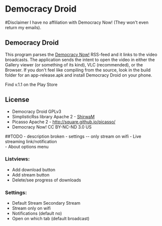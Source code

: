 Democracy Droid
===============

#Disclaimer
I have no affiliation with Democracy Now! (They won't even return my emails).

## Democracy Droid
This program parses the [Democracy Now!](http://democracynow.org) RSS-feed and it links to the video broadcasts. The application 
sends the intent to open the video in either the Gallery viewer (or something of its kind), VLC (recommended), or the Browser. If you don't 
feel like compiling from the source, look in the build folder for an app-release.apk and install Democracy Droid on your phone.

Find v.1.1 on the Play Store

## License
- Democracy Droid GPLv3
- SimplisticRss library Apache 2 - [ShirwaM](https://github.com/ShirwaM/Simplistic-RSS)
- Picasso Apache 2 - http://square.github.io/picasso/
- Democracy Now! CC BY-NC-ND 3.0 US

##TODO
    - description broken
    - settings
        -- only stream on wifi
    - Live streaming link/notification    
    - About options menu
### Listviews:
- Add download button
- Add stream button
- Delete/see progress of downloads
### Settings:
- Default Stream Secondary Stream
- Stream only on wifi
- Notifications (default no)
- Open on which tab (default broadcast)
